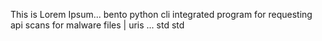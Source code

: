 This is Lorem Ipsum... bento python cli integrated program for requesting api scans for malware files | uris ... std std
